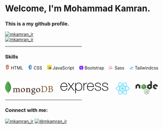 <h1 align="left">Welcome, I'm Mohammad Kamran.</h1>
<h3 align="left">This is a my github profile.</h3>

<div align="left">
    <a href="https://twitter.com/intent/follow?screen_name=mkamran_ir" target="_blank">
        <img src="https://img.shields.io/twitter/follow/mkamran_ir?style=social" alt="mkamran_ir" />
    </a>
    <br />
    <a href="https://www.youtube.com/@mkamran_ir" target="_blank">
        <img src="https://img.shields.io/youtube/channel/subscribers/UCMS9NUw9QpGAWneFRzpN5EQ?style=social"
            alt="mkamran_ir" />
    </a>
</div>
<hr width="50%">

<h3>Skills</h3>
<div>
    <img width="15px" height="auto" src="./assets/images/html.svg" alt=""> HTML&nbsp&nbsp&nbsp
    <img width="15px" height="auto" src="./assets/images/css.svg" alt=""> CSS&nbsp&nbsp&nbsp
    <img width="15px" height="auto" src="./assets/images/javascript.svg" alt=""> JavaScript&nbsp&nbsp&nbsp
    <img width="15px" height="auto" src="./assets/images/bootstrap.svg" alt=""> Bootstrap&nbsp&nbsp&nbsp
    <img width="15px" height="auto" src="./assets/images/sass.svg" alt=""> Sass&nbsp&nbsp&nbsp
    <img width="15px" height="auto" src="./assets/images/tailwindcss.svg" alt=""> Tailwindcss
</div>
<br /><br />
<div>
    <img width="auto" height="45px" src="./assets/images/mongodb.svg" alt="mongoDB">&nbsp&nbsp&nbsp&nbsp
    <img width="auto" height="45px" src="./assets/images/expressjs.svg" alt="expressjs">&nbsp&nbsp&nbsp&nbsp
    <img width="45px" height="auto" src="./assets/images/react.svg" alt="react">&nbsp&nbsp&nbsp&nbsp
    <img width="auto" height="45px" src="./assets/images/nodejs.svg" alt="node js">
</div>
<hr width="50%">

<h3 align="left">Connect with me:</h3>
<p align="left">
    <a href="https://twitter.com/mkamran_ir" target="blank"><img align="center"
            src="https://raw.githubusercontent.com/rahuldkjain/github-profile-readme-generator/master/src/images/icons/Social/twitter.svg"
            alt="mkamran_ir" height="30" width="40" /></a>
    <a href="https://www.youtube.com/@mkamran_ir" target="blank"><img align="center"
            src="https://raw.githubusercontent.com/rahuldkjain/github-profile-readme-generator/master/src/images/icons/Social/youtube.svg"
            alt="@mkamran_ir" height="30" width="40" /></a>
</p>